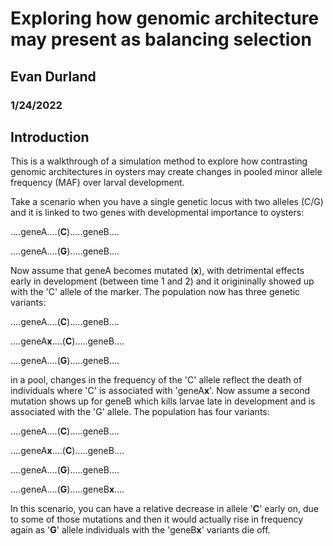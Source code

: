 
# Exploring how genomic architecture may present as balancing selection
## Evan Durland
### 1/24/2022

## Introduction
This is a walkthrough of a simulation method to explore how contrasting genomic architectures in oysters may create changes in pooled minor allele frequency (MAF) over larval development.  

Take a scenario when you have a single genetic locus with two alleles (C/G) and it is linked to two genes with developmental importance to oysters:

....geneA....(**C**).....geneB....

....geneA....(**G**).....geneB....

Now assume that geneA becomes mutated (**x**), with detrimental effects early in development (between time 1 and 2) and it origininally showed up with the 'C' allele of the marker.  The population now has three genetic variants:

....geneA....(**C**).....geneB....

....geneA**x**....(**C**).....geneB....

....geneA....(**G**).....geneB....

in a pool, changes in the frequency of the 'C' allele reflect the death of individuals where 'C' is associated with 'geneA**x**'. Now assume a second mutation shows up for geneB which kills larvae late in development and is associated with the 'G' allele.  The population has four variants:

....geneA....(**C**).....geneB....

....geneA**x**....(**C**).....geneB....

....geneA....(**G**).....geneB....

....geneA....(**G**).....geneB**x**....

In this scenario, you can have a relative decrease in allele '**C**' early on, due to some of those mutations and then it would actually rise in frequency again as '**G**' allele individuals with the 'geneB**x**' variants die off.  




```{r}

```
